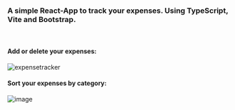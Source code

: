 <h3>A simple React-App to track your expenses. Using TypeScript, Vite and Bootstrap.</h3>
<br>

<h4>Add or delete your expenses:</h4>

![expensetracker](https://github.com/samueleras/expense-tracker/assets/123464312/255313b9-6e92-4767-ae0d-93dbb996ec94)


<h4>Sort your expenses by category:</h4>

![image](https://github.com/samueleras/expense-tracker/assets/123464312/dd4adb56-4892-4d90-bb90-e8ac63820bad)
